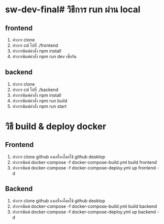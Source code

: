 # sw-dev-final# วิธีการ run ผ่าน local
## frontend
  1. ทำการ clone
  2. ทำการ cd ไปที่ ./frontend
  3. ทำการพิมพ์คำสั่ง npm install
  4. ทำการพิมพ์คำสั่ง npm run dev เพื่อรัน
## backend
  1. ทำการ clone
  2. ทำการ cd ไปที่ ./backend
  3. ทำการพิมพ์คำสั่ง npm install
  4. ทำการพิมพ์คำสั่ง npm run build
  5. ทำการพิมพ์คำสั่ง npm run start
# วิธี build & deploy docker
## Frontend
  1. ทำการ clone github ลงเครื่องโดยใช้ github desktop
  2. ทำการพิมพ์ docker-compose -f docker-compose-build.yml build frontend
  3. ทำการพิมพ์ docker-compose -f docker-compose-deploy.yml up frontend -d
## Backend
  1. ทำการ clone github ลงเครื่องโดยใช้ github desktop
  2. ทำการพิมพ์ docker-compose -f docker-compose-build.yml build backend
  3. ทำการพิมพ์ docker-compose -f docker-compose-deploy.yml up backend -d
